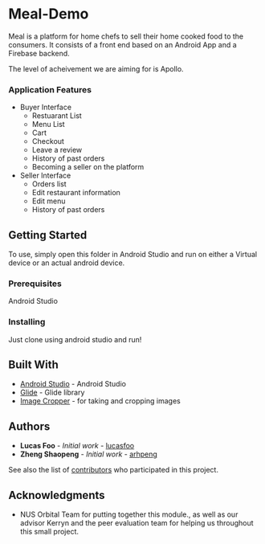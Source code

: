 # Meal-Demo
 
Meal is a platform for home chefs to sell their home cooked food to the consumers. It consists of a front end based on an Android App and a Firebase backend.

The level of acheivement we are aiming for is Apollo. 


### Application Features
   * Buyer Interface
      * Restuarant List
      * Menu List
      * Cart
      * Checkout
      * Leave a review
      * History of past orders
      * Becoming a seller on the platform
   * Seller Interface
     * Orders list
     * Edit restaurant information
     * Edit menu
     * History of past orders

## Getting Started

To use, simply open this folder in Android Studio and run on either a Virtual device or an actual android device.

### Prerequisites

Android Studio

### Installing

Just clone using android studio and run!

## Built With

* [Android Studio](https://developer.android.com/studio) - Android Studio
* [Glide](https://github.com/bumptech/glide) - Glide library
* [Image Cropper](https://github.com/ArthurHub/Android-Image-Cropper/) - for taking and cropping images


## Authors

* **Lucas Foo** - *Initial work* - [lucasfoo](https://github.com/lucasfoo)
* **Zheng Shaopeng** - *Initial work* - [arhpeng](https://github.com/arhpeng)


See also the list of [contributors](https://github.com/your/project/contributors) who participated in this project.

## Acknowledgments

* NUS Orbital Team for putting together this module., as well as our advisor Kerryn and the peer evaluation team for helping us throughout this small project.


